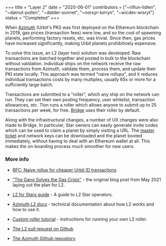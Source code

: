 +++
title = "Layer 2"
date = "2020-06-01"
contributors = ["~rilfun-lidlen", "~datnut-pollen", "~datder-sonnet", "~norsyr-torryn", "~wicdev-wisryt"]
status = "Completed"
+++

When [Azimuth](https://urbit.org/docs/azimuth/azimuth) (Urbit's PKI) was first
deployed on the Ethereum blockchain in 2019, gas prices (transaction fees) were
low, and so the cost of spawning planets, performing factory resets, etc, was
trivial. Since then, gas prices have increased significantly, making Urbit
planets prohibitively expensive.

To solve this issue, an L2 (layer two) solution was developed. Raw transactions
are batched together and posted in bulk to the blockchain without validation.
Individual ships on the network receive the raw transactions from Azimuth,
validate them, process them, and update their PKI state locally. This approach
was termed "naive rollups", and it reduces individual transactions costs by many
multiples, usually 65x or more for a sufficiently large batch.

Transactions are submitted to a "roller", which any ship on the network can run.
They can set their own posting frequency, user whitelist, transaction
allowances, etc. Tlon runs a roller which allows anyone to submit up to 25
transactions per week, for free. [Bridge](https://bridge.urbit.org/) uses their
roller by default.

Along with the infrastructural changes, a number of UX changes were also made to
Bridge. In particular, Star owners can easily generate invite codes which can be
used to claim a planet by simply visiting a URL. The [master
ticket](https://urbit.org/using/id/hd-wallet) and network keys can be downloaded
and the planet booted immediately, without having to deal with an Ethereum
wallet at all. This makes the on-boarding process much smoother for new users.

### More info

- [RFC: Naive rollup for cheaper Urbit ID transactions](https://groups.google.com/a/urbit.org/g/dev/c/p6rP_WsxLS0/m/hQBX0modAwAJ)

- ["The Gang Solves the Gas Crisis"](https://urbit.org/blog/rollups) - the
  original blog post from May 2021 laying out the plan for L2.

- [L2 for Stars guide](https://operators.urbit.org/guides/layer-2-for-stars) - A
  guide to L2 Star operators.

- [Azimuth L2 docs](https://urbit.org/docs/azimuth/l2/layer2) - technical
  documentation about how L2 works and how to use it.
  
- [Custom roller tutorial](https://urbit.org/docs/azimuth/l2/roller-tutorial) -
  instructions for running your own L2 roller.

- [The L2 pull request on Github](https://github.com/urbit/bridge/pull/834)

- [The Azimuth Github repository](https://github.com/urbit/azimuth)
